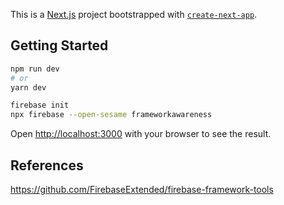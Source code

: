 This is a [Next.js](https://nextjs.org/) project bootstrapped with [`create-next-app`](https://github.com/vercel/next.js/tree/canary/packages/create-next-app).

## Getting Started

```bash
npm run dev
# or
yarn dev

firebase init
npx firebase --open-sesame frameworkawareness
```

Open [http://localhost:3000](http://localhost:3000) with your browser to see the result.

## References

https://github.com/FirebaseExtended/firebase-framework-tools
